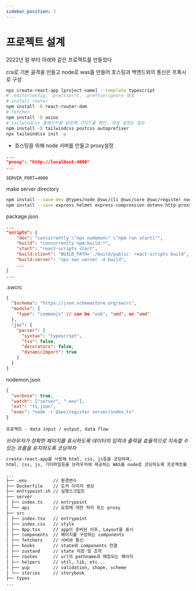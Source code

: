 ```yaml
---
sidebar_position: 2
---
```


# 프로젝트 설계

2022년 말 부터 아래와 같은 프로젝트를 만들었다

cra로 기본 골격을 만들고 node로 was를 만들어 호스팅과 백엔드와의 통신은 프록시로 구성

```sh
npx create-react-app [project name] --template typescript
# .editorconfig, .prettierrc, .prettierignore 생성
# install router
npm install -D react-router-dom
# fetcher
npm install -D axios
# tailwindcss 홈페이지를 방문해 가이드를 확인, 파일 설정도 필요
npm install -D tailwindcss postcss autoprefixer
npx tailwindcss init -p
```

- 호스팅을 위해 node 서버를 만들고 proxy설정

```package.json
...
"proxy": "http://localhost:4000"
...
```

```.env
SERVER_PORT=4000
```

make server directory

```bash
npm install --save-dev @types/node @swc/cli @swc/core @swc/register nodemon concurrently
npm install --save express helmet express-compression dotenv http-proxy-middleware
```

package.json

```json
...
"scripts": {
    "dev": "concurrently \"npx nodemon\" \"npm run start\"",
    "build": "concurrently npm:build:*",
    "start": "react-scripts start",
    "build:client": "BUILD_PATH='./build/public' react-scripts build",
    "build:server": "npx swc server -d build",
    ...
}
...
```

.swcrc

```json
{
  "$schema": "https://json.schemastore.org/swcrc",
  "module": {
    "type": "commonjs" // can be "es6", "umd", or "amd"
  },
  "jsc": {
    "parser": {
      "syntax": "typescript",
      "tsx": false,
      "decorators": false,
      "dynamicImport": true
    }
  }
}
```

nodemon.json

```json
{
  "verbose": true,
  "watch": ["server", ".env"],
  "ext": "ts,json",
  "exec": "node -r @swc/register server/index.ts"
}
```

`프로젝트 - data input / output, data flow`

_브라우저가 정확한 페이지를 표시하도록 데이터의 입력과 출력을 효율적으로 지속할 수 있는 흐름을 유지하도록 코딩하자_

```txt
create-react-app을 사용해 html, css, js등을 코딩하며,
html, css, js, 기타파일등을 브라우저에 제공하는 WAS를 node로 코딩하도록 프로젝트를 구성했다

...
├── .env          // 환경변수
├── Dockerfile    // 도커 이미지 생성
├── entrypoint.sh // 실행스크립트
├── server
│ ├── index.ts    // entrypoint
│ └── api         // 요청에 대한 처리 또는 proxy
├── src
│ ├── index.tsx   // entrypoint
│ ├── index.css   // style
│ ├── App.tsx     // app이 준비된 이후, Layout을 표시
│ ├── components  // 페이지를 구성하는 components
│ ├── fetchers    // 서버와 통신
│ ├── hooks       // state와 components 연결
│ ├── zustand     // state 저장 및 조작
│ ├── routes      // url의 pathname과 매칭되는 페이지
│ ├── helpers     // util, lib, etc...
│ ├── yup         // validation, shape, scheme
│ └── stories     // storybook
├── types
...
```
